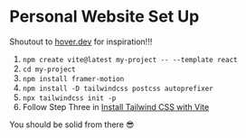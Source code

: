 # Personal Website Set Up
Shoutout to [hover.dev](https://www.hover.dev) for inspiration!!!
1. `npm create vite@latest my-project -- --template react`
2. `cd my-project`
3. `npm install framer-motion` 
4. `npm install -D tailwindcss postcss autoprefixer`
5. `npx tailwindcss init -p`
6. Follow Step Three in [Install Tailwind CSS with Vite](https://tailwindcss.com/docs/guides/vite)

You should be solid from there 😎
